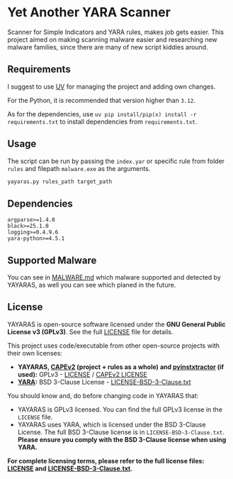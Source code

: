 # Yet Another YARA Scanner

Scanner for Simple Indicators and YARA rules, makes job gets easier. This project aimed on making scanning malware easier and researching new malware families, since there are many of new script kiddies around.

## Requirements

I suggest to use [UV](https://github.com/astral-sh/uv) for managing the project and adding own changes.

For the Python, it is recommended that version higher than `3.12`.

As for the dependencies, use `uv pip install/pip(x) install -r requirements.txt` to install dependencies from `requirements.txt`.

## Usage

The script can be run by passing the `index.yar` or specific rule from folder `rules` and filepath `malware.exe` as the arguments.

```bash
yayaras.py rules_path target_path
```

## Dependencies

```pip
argparse>=1.4.0
black>=25.1.0
logging>=0.4.9.6
yara-python>=4.5.1
```

## Supported Malware

You can see in [MALWARE.md](MALWARE.md) which malware supported and detected by YAYARAS, as well you can see which planed in the future.

## License

YAYARAS is open-source software licensed under the **GNU General Public License v3 (GPLv3)**. See the full [LICENSE](LICENSE) file for details.

This project uses code/executable from other open-source projects with their own licenses:

* **YAYARAS, [CAPEv2](https://github.com/kevoreilly/CAPEv2) (project + rules as a whole) and [pyinstxtractor](https://github.com/extremecoders-re/pyinstxtractor) (if used):** GPLv3 - [LICENSE](LICENSE) / [CAPEv2 LICENSE](https://github.com/kevoreilly/CAPEv2/blob/master/LICENSE)
* **[YARA](https://github.com/virustotal/yara):** BSD 3-Clause License - [LICENSE-BSD-3-Clause.txt](LICENSE-BSD-3-Clause.txt)

You should know and, do before changing code in YAYARAS that:

* YAYARAS is GPLv3 licensed. You can find the full GPLv3 license in the `LICENSE` file.
* YAYARAS uses YARA, which is licensed under the BSD 3-Clause License. The full BSD 3-Clause license is in `LICENSE-BSD-3-Clause.txt`.  **Please ensure you comply with the BSD 3-Clause license when using YARA.**

**For complete licensing terms, please refer to the full license files: [LICENSE](LICENSE) and [LICENSE-BSD-3-Clause.txt](LICENSE-BSD-3-Clause.txt).**
